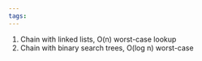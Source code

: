 ```yaml
---
tags:
---
```


1. Chain with linked lists, O(n) worst-case lookup
2. Chain with binary search trees, O(log n) worst-case 

